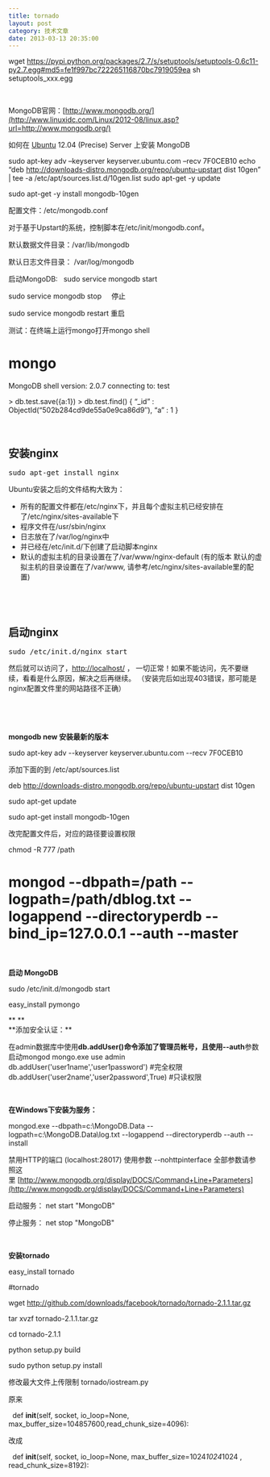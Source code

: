 ```yaml
---
title: tornado
layout: post
category: 技术文章
date: 2013-03-13 20:35:00
---
```


wget https://pypi.python.org/packages/2.7/s/setuptools/setuptools-0.6c11-py2.7.egg#md5=fe1f997bc722265116870bc7919059ea
sh setuptools_xxx.egg

&nbsp;

MongoDB官网：[http://www.mongodb.org/](http://www.linuxidc.com/Linux/2012-08/linux.asp?url=http://www.mongodb.org/)

如何在&nbsp;[Ubuntu](http://www.linuxidc.com/topicnews.aspx?tid=2 "Ubuntu")&nbsp;12.04 (Precise) Server 上安装 MongoDB

sudo apt-key adv &ndash;keyserver keyserver.ubuntu.com &ndash;recv 7F0CEB10
echo &ldquo;deb http://downloads-distro.mongodb.org/repo/ubuntu-upstart dist 10gen&rdquo; | tee -a /etc/apt/sources.list.d/10gen.list
sudo apt-get -y update

sudo apt-get -y install mongodb-10gen

配置文件：/etc/mongodb.conf

对于基于Upstart的系统，控制脚本在/etc/init/mongodb.conf。

默认数据文件目录：/var/lib/mongodb

默认日志文件目录： /var/log/mongodb

启动MongoDB:&nbsp;&nbsp; sudo service mongodb start

sudo service mongodb stop&nbsp;&nbsp;&nbsp;&nbsp; 停止

sudo service mongodb restart 重启

测试：在终端上运行mongo打开mongo shell

# mongo
MongoDB shell version: 2.0.7
connecting to: test

&gt; db.test.save({a:1})
&gt; db.test.find()
{ &ldquo;_id&rdquo; : ObjectId(&ldquo;502b284cd9de55a0e9ca86d9&Prime;), &ldquo;a&rdquo; : 1 }

&nbsp;

## <span>安装nginx</span>

<pre>sudo apt-get install nginx</pre>

Ubuntu安装之后的文件结构大致为：

*   所有的配置文件都在/etc/nginx下，并且每个虚拟主机已经安排在了/etc/nginx/sites-available下
*   程序文件在/usr/sbin/nginx
*   日志放在了/var/log/nginx中
*   并已经在/etc/init.d/下创建了启动脚本nginx
*   默认的虚拟主机的目录设置在了/var/www/nginx-default (有的版本 默认的虚拟主机的目录设置在了/var/www, 请参考/etc/nginx/sites-available里的配置)

<a name=".E5.90.AF.E5.8A.A8nginx"></a>

## &nbsp;

## <span>启动nginx</span>

<pre>sudo /etc/init.d/nginx start</pre>

然后就可以访问了，[http://localhost/](http://localhost/ "http://localhost/")&nbsp;， 一切正常！如果不能访问，先不要继续，看看是什么原因，解决之后再继续。 （安装完后如出现403错误，那可能是nginx配置文件里的网站路径不正确）

&nbsp;

**&nbsp;**

**mongodb new 安装最新的版本**

sudo apt-key adv --keyserver keyserver.ubuntu.com --recv 7F0CEB10

添加下面的到 /etc/apt/sources.list

deb http://downloads-distro.mongodb.org/repo/ubuntu-upstart dist 10gen

sudo apt-get update&nbsp;

sudo apt-get install mongodb-10gen

改完配置文件后，对应的路径要设置权限

chmod -R 777 /path

# mongod --dbpath=/path --logpath=/path/dblog.txt --logappend --directoryperdb --bind_ip=127.0.0.1 --auth --master

**&nbsp;**

**启动 MongoDB**

sudo /etc/init.d/mongodb start

easy_install pymongo

<div>**&nbsp;**</div>
<div>**添加安全认证：**</div>

在admin数据库中使用**db.addUser()**命令添加了管理员帐号，且使用**--auth**参数启动mongod
mongo.exe
use admin
db.addUser('user1name','user1password') #完全权限
db.addUser('user2name','user2password',True) #只读权限

&nbsp;

**在Windows下安装为服务：**

mongod.exe --dbpath=c:\MongoDB.Data --logpath=c:\MongoDB.Data\log.txt --logappend --directoryperdb --auth --install&nbsp;

禁用HTTP的端口&nbsp;(localhost:28017) 使用参数&nbsp;--nohttpinterface
全部参数请参照这里&nbsp;[http://www.mongodb.org/display/DOCS/Command+Line+Parameters](http://www.mongodb.org/display/DOCS/Command+Line+Parameters)

启动服务：
net start "MongoDB"

停止服务：
net stop "MongoDB"

&nbsp;

**安装tornado**

easy_install tornado

#tornado

wget http://github.com/downloads/facebook/tornado/tornado-2.1.1.tar.gz

tar xvzf tornado-2.1.1.tar.gz

cd tornado-2.1.1

python setup.py build

sudo python setup.py install

修改最大文件上传限制 tornado/iostream.py&nbsp;

原来

&nbsp;&nbsp;def __init__(self, socket, io_loop=None, max_buffer_size=104857600,read_chunk_size=4096):

改成

&nbsp;&nbsp;def __init__(self, socket, io_loop=None, max_buffer_size=1024*1024*1024 , read_chunk_size=8192):

